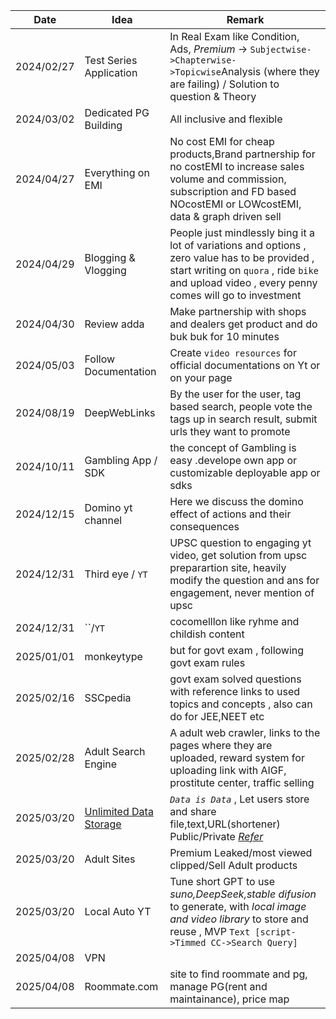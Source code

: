 Date  | Idea  | Remark         
--|--|--
2024/02/27|Test Series Application | In Real Exam like Condition, Ads, $Premium$ -> `Subjectwise->Chapterwise->Topicwise`Analysis (where they are failing) / Solution to question & Theory                                              |
2024/03/02|Dedicated PG Building   | All inclusive and flexible                                  
2024/04/27|Everything on EMI       | No cost EMI for cheap products,Brand partnership for no costEMI to increase sales volume and commission, subscription and FD based NOcostEMI or LOWcostEMI, data & graph driven sell               |
2024/04/29|Blogging & Vlogging     | People just mindlessly bing it a lot of variations and options , zero value has to be provided , start writing on `quora` , ride `bike` and upload video , every penny comes will go to investment |
2024/04/30|Review adda             | Make partnership with shops and dealers get product and do buk buk for 10 minutes
2024/05/03|Follow Documentation    | Create `video resources` for official documentations on Yt or on your page       
2024/08/19|DeepWebLinks|By the user for the user, tag based search, people vote the tags up in search result, submit urls they want to promote                                                                             |
2024/10/11|Gambling App / SDK | the concept of Gambling is easy .develope own app or customizable deployable app or sdks 
2024/12/15|Domino yt channel |Here we discuss the domino effect of actions and their consequences 
2024/12/31|Third eye / `YT`|UPSC question to engaging yt video, get solution from upsc preparartion site, heavily modify the question and ans for engagement, never mention of upsc
2024/12/31|``/`YT`| cocomelllon like ryhme and childish content
2025/01/01|monkeytype|but for govt exam , following govt exam rules
2025/02/16|SSCpedia|govt exam solved questions with reference links to used topics and concepts , also can do for JEE,NEET etc
2025/02/28|Adult Search Engine| A adult web crawler, links to the pages where they are uploaded, reward system for uploading link with AIGF, prostitute center, traffic selling
2025/03/20|[Unlimited Data Storage](./UnlimitedDataStorage/README.md)|*`Data is Data`* , Let users store and share file,text,URL(shortener) Public/Private [*Refer*](https://github.com/EzeibekweEmma/google-drive-clone)
2025/03/20|Adult Sites|Premium Leaked/most viewed clipped/Sell Adult products
2025/03/20|Local Auto YT| Tune short GPT to use *suno,DeepSeek,stable difusion* to generate, with *local image and video library* to store and reuse , MVP `Text [script->Timmed CC->Search Query]` 
2025/04/08| VPN |
2025/04/08| Roommate.com | site to find roommate and pg, manage PG(rent and maintainance), price map















